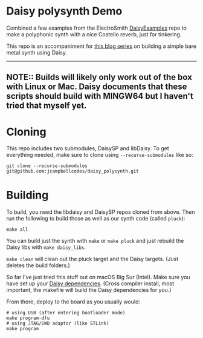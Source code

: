 # Daisy polysynth Demo


Combined a few examples from the ElectroSmith [DaisyExamples](https://github.com/electro-smith/DaisyExamples)
repo to make a polyphonic synth with a nice Costello reverb, just for tinkering.

This repo is an accompaniment for [this blog series](http://www.jackcampbellsounds.com/2022/04/30/anatomyofabaremetalsynth_part1.html) on building a simple bare metal synth using Daisy.

---
**NOTE**::
Builds will likely only work out of the box with Linux or Mac. Daisy documents that these scripts should build with
MINGW64 but I haven't tried that myself yet.
---


# Cloning

This repo includes two submodules, DaisySP and libDaisy. To get everything needed, make sure to clone using `--recurse-submodules` like so:

```
git clone --recurse-submodules git@github.com:jcampbellcodes/daisy_polysynth.git
```

# Building

To build, you need the libdaisy and DaisySP repos cloned from above. Then run the following to build those
as well as our synth code (called `pluck`):

```
make all
```

You can build just the synth with `make` or `make pluck` and just rebuild the Daisy libs with `make daisy_libs`.

`make clean` will clean out the pluck target and the Daisy targets. (Just deletes the build folders.)

So far I've just tried this stuff out on macOS Big Sur (Intel). Make sure you have
set up your [Daisy dependencies](https://github.com/electro-smith/DaisyWiki/wiki/1b.-Installing-the-Toolchain-on-Mac#homebrew). (Cross compiler install, most important, the makefile will build the Daisy dependencies for you.)

From there, deploy to the board as you usually would:
```
# using USB (after entering bootloader mode)
make program-dfu
# using JTAG/SWD adaptor (like STLink)
make program
```
